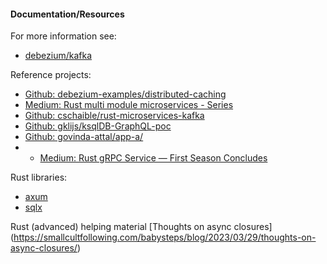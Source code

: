 #### Documentation/Resources
For more information see:
- [debezium/kafka](https://hub.docker.com/r/debezium/kafka)

Reference projects:
- [Github: debezium-examples/distributed-caching](https://github.com/debezium/debezium-examples/blob/main/distributed-caching/README.md)
- [Medium: Rust multi module microservices - Series](https://medium.com/@omprakashsridharan/rust-multi-module-microservices-part-1-introduction-fb0121f1d541)
- [Github: cschaible/rust-microservices-kafka](https://github.com/cschaible/rust-microservices-kafka/blob/master/README.md)
- [Github: gklijs/ksqlDB-GraphQL-poc](https://github.com/gklijs/ksqlDB-GraphQL-poc/blob/main/README.md)
- [Github: govinda-attal/app-a/](https://github.com/govinda-attal/app-a/blob/main/README.md)
- - [Medium: Rust gRPC Service — First Season Concludes](https://medium.com/@govinda.attal/rust-grpc-service-first-season-concludes-9b077421a303)

Rust libraries:
- [axum](https://github.com/tokio-rs/axum)
- [sqlx](https://github.com/launchbadge/sqlx/blob/main/README.md)

Rust (advanced) helping material
[Thoughts on async closures] (https://smallcultfollowing.com/babysteps/blog/2023/03/29/thoughts-on-async-closures/)